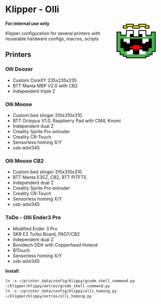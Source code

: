 # Klipper - Olli

__For internal use only<img align="right" style="padding: 0 2em 2em 2em" width=128 src=".theme/sidebar-logo.svg" />__

Klipper configuration for several printers with reuseable hardware configs, macros, scripts

## Printers

### Olli Doozer 
- Custom CoreXY 235x235x235
- BTT Manta M8P V2.0 with CB2
- Independent triple Z

### Olli Moose
- Custom bed slinger 310x310x310
- BTT Octopus V1.0, Raspberry Pad with CM4, Knomi
- Independent dual Z
- Creality Sprite Pro extruder
- Creality CR-Touch
- Sensorless homing X/Y
- usb-adxl345

### Olli Moose CB2
- Custom bed slinger 310x310x310
- BTT Manta E3EZ, CB2, BTT PiTFT5
- Independent dual Z
- Creality Sprite Pro extruder
- Creality CR-Touch
- Sensorless homing X/Y
- usb-adxl345

### ToDo - Olli Ender3 Pro
- Modified Ender 3 Pro
- SKR E3 Turbo Board, PAD7/CB2
- Independent dual Z
- Bondtech DDX with Copperhead Hotend
- BlTouch
- Sensorless homing X/Y
- usb-adxl345

__Install__: 
```
ln -s ~/printer_data/config/klippy/gcode_shell_command.py ~/klipper/klippy/extras/gcode_shell_command.py
ln -s ~/printer_data/config/klippy/olli_homing.py ~/klipper/klippy/extras/olli_homing.py
```
